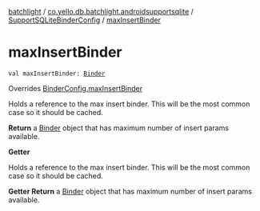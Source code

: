 [batchlight](../../index.md) / [co.yello.db.batchlight.androidsupportsqlite](../index.md) / [SupportSQLiteBinderConfig](index.md) / [maxInsertBinder](max-insert-binder.md)

# maxInsertBinder

`val maxInsertBinder: `[`Binder`](../../co.yello.db.batchlight/-binder/index.md)

Overrides [BinderConfig.maxInsertBinder](../../co.yello.db.batchlight/-binder-config/max-insert-binder.md)

Holds a reference to the max insert binder. This will be the most common case so it should
be cached.

**Return**
a [Binder](../../co.yello.db.batchlight/-binder/index.md) object that has maximum number of insert params available.

**Getter**

Holds a reference to the max insert binder. This will be the most common case so it should
be cached.

**Getter Return**
a [Binder](../../co.yello.db.batchlight/-binder/index.md) object that has maximum number of insert params available.


